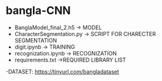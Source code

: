 # bangla-CNN

- BanglaModel_final_2.h5 -> MODEL
- CharacterSegmentation.py -> SCRIPT FOR CHARECTER SEGMENTATION
- digit.ipynb -> TRAINING
- recognization.ipynb -> RECOGNIZATION
- requirements.txt ->REQUIRED LIBRARY LIST



-DATASET: https://tinyurl.com/bangladataset

